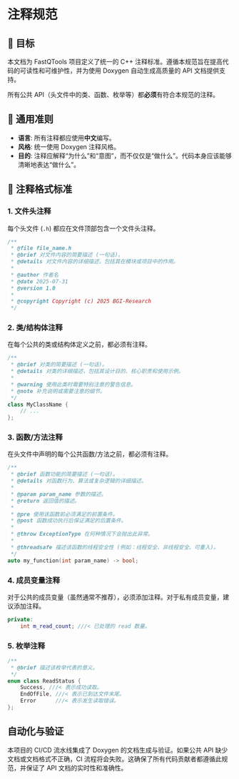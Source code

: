 # 注释规范

## 🎯 目标

本文档为 FastQTools 项目定义了统一的 C++ 注释标准。遵循本规范旨在提高代码的可读性和可维护性，并为使用 Doxygen 自动生成高质量的 API 文档提供支持。

所有公共 API（头文件中的类、函数、枚举等）都**必须**有符合本规范的注释。

## 📜 通用准则

- **语言**: 所有注释都应使用**中文**编写。
- **风格**: 统一使用 Doxygen 注释风格。
- **目的**: 注释应解释“为什么”和“意图”，而不仅仅是“做什么”。代码本身应该能够清晰地表达“做什么”。

## 📝 注释格式标准

### 1. 文件头注释

每个头文件 (`.h`) 都应在文件顶部包含一个文件头注释。

```cpp
/**
 * @file file_name.h
 * @brief 对文件内容的简要描述 (一句话)。
 * @details 对文件内容的详细描述，包括其在模块或项目中的作用。
 * 
 * @author 作者名
 * @date 2025-07-31
 * @version 1.0
 * 
 * @copyright Copyright (c) 2025 BGI-Research
 */
```

### 2. 类/结构体注释

在每个公共的类或结构体定义之前，都必须有注释。

```cpp
/**
 * @brief 对类的简要描述 (一句话)。
 * @details 对类的详细描述，包括其设计目的、核心职责和使用示例。
 * 
 * @warning 使用此类时需要特别注意的警告信息。
 * @note 补充说明或需要注意的细节。
 */
class MyClassName {
    // ...
};
```

### 3. 函数/方法注释

在头文件中声明的每个公共函数/方法之前，都必须有注释。

```cpp
/**
 * @brief 函数功能的简要描述 (一句话)。
 * @details 对函数行为、算法或复杂逻辑的详细描述。
 * 
 * @param param_name 参数的描述。
 * @return 返回值的描述。
 * 
 * @pre 使用该函数前必须满足的前置条件。
 * @post 函数成功执行后保证满足的后置条件。
 * 
 * @throw ExceptionType 在何种情况下会抛出此异常。
 * 
 * @threadsafe 描述该函数的线程安全性 (例如：线程安全、非线程安全、可重入)。
 */
auto my_function(int param_name) -> bool;
```

### 4. 成员变量注释

对于公共的成员变量（虽然通常不推荐），必须添加注释。对于私有成员变量，建议添加注释。

```cpp
private:
    int m_read_count; ///< 已处理的 read 数量。
```

### 5. 枚举注释

```cpp
/**
 * @brief 描述该枚举代表的意义。
 */
enum class ReadStatus {
    Success, ///< 表示成功读取。
    EndOfFile, ///< 表示已到达文件末尾。
    Error      ///< 表示发生读取错误。
};
```

## 自动化与验证

本项目的 CI/CD 流水线集成了 Doxygen 的文档生成与验证。如果公共 API 缺少文档或文档格式不正确，CI 流程将会失败。这确保了所有代码贡献者都遵循此规范，并保证了 API 文档的实时性和准确性。
